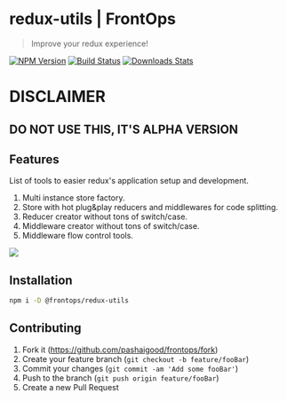 # redux-utils | FrontOps
> Improve your redux experience!

[![NPM Version][npm-image]][npm-url]
[![Build Status][travis-image]][travis-url]
[![Downloads Stats][npm-downloads]][npm-url]

# DISCLAIMER
## DO NOT USE THIS, IT'S ALPHA VERSION

## Features

List of tools to easier redux's application setup and development.

1. Multi instance store factory.
1. Store with hot plug&play reducers and middlewares for code splitting.
1. Reducer creator without tons of switch/case.
1. Middleware creator without tons of switch/case.
1. Middleware flow control tools.


![](header.png)

## Installation

```sh
npm i -D @frontops/redux-utils
```

## Contributing

1. Fork it (<https://github.com/pashaigood/frontops/fork>)
2. Create your feature branch (`git checkout -b feature/fooBar`)
3. Commit your changes (`git commit -am 'Add some fooBar'`)
4. Push to the branch (`git push origin feature/fooBar`)
5. Create a new Pull Request

<!-- Markdown link & img dfn's -->
[npm-image]: https://img.shields.io/npm/v/@frontops/redux-utils.svg?style=flat-square
[npm-url]: https://npmjs.org/package/@frontops/redux-utils
[npm-downloads]: https://img.shields.io/npm/dm/@frontops/redux-utils.svg?style=flat-square
[travis-image]: https://img.shields.io/travis/dbader/node-@frontops/redux-utils/master.svg?style=flat-square
[travis-url]: https://travis-ci.org/dbader/node-@frontops/redux-utils
[wiki]: https://github.com/pashaigood/frontOps/wiki
